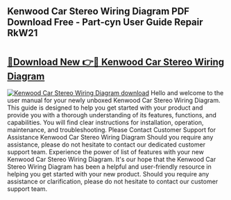 ## Kenwood Car Stereo Wiring Diagram PDF Download Free - Part-cyn User Guide Repair RkW21

# <h2><a href="http://dfocrq8.blite.top/?on=Kenwood+Car+Stereo+Wiring+Diagram">🔗Download New 👉🔴 Kenwood Car Stereo Wiring Diagram</a></h2>

[![Kenwood Car Stereo Wiring Diagram download](https://i.imgur.com/lujVjoI.png)](http://dfocrq8.blite.top/?on=Kenwood+Car+Stereo+Wiring+Diagram)
Hello and welcome to the user manual for your newly unboxed Kenwood Car Stereo Wiring Diagram. This guide is designed to help you get started with your product and provide you with a thorough understanding of its features, functions, and capabilities. You will find clear instructions for installation, operation, maintenance, and troubleshooting. Please Contact Customer Support for Assistance Kenwood Car Stereo Wiring Diagram Should you require any assistance, please do not hesitate to contact our dedicated customer support team. Experience the power of list of features with your new Kenwood Car Stereo Wiring Diagram. It's our hope that the Kenwood Car Stereo Wiring Diagram has been a helpful and user-friendly resource in helping you get started with your new product. Should you require any assistance or clarification, please do not hesitate to contact our customer support team.
